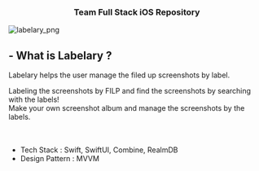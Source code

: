 
<h3 align="center"> Team  Full Stack iOS Repository</h3>

![labelary_png](https://user-images.githubusercontent.com/41604678/227777029-4d1ab0bd-9fe2-4643-b9c8-e3826a7f4d48.png)


## - What is Labelary ?
Labelary helps the user manage the filed up screenshots by label.


Labeling the screenshots by FILP and find the screenshots by searching with the labels!  
Make your own screenshot album and manage the screenshots by the labels.  
<br>
<br>
- Tech Stack : Swift, SwiftUI, Combine, RealmDB
- Design Pattern : MVVM  
